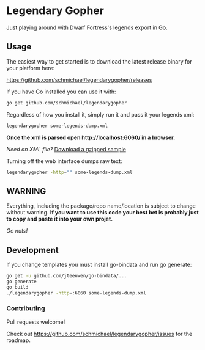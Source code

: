# Legendary Gopher

Just playing around with Dwarf Fortress's legends export in Go.

## Usage

The easiest way to get started is to download the latest release binary for
your platform here:

https://github.com/schmichael/legendarygopher/releases

If you have Go installed you can use it with:

```sh
go get github.com/schmichael/legendarygopher
```

Regardless of how you install it, simply run it and pass it your legends xml:

```sh
legendarygopher some-legends-dump.xml
```

**Once the xml is parsed open http://localhost:6060/ in a browser.**

*Need an XML file?* [Download a gzipped sample](https://gist.github.com/schmichael/3c8e0a9f0f36cbda9089/raw/32a25692941025f9d2d9688942a45160d5f5a494/region1-00255-10-18-legends.xml.gz)

Turning off the web interface dumps raw text:

```sh
legendarygopher -http="" some-legends-dump.xml
```

## WARNING

Everything, including the package/repo name/location is subject to change
without warning. **If you want to use this code your best bet is probably just
to copy and paste it into your own projet.**

*Go nuts!*

## Development

If you change templates you must install go-bindata and run go generate:

```sh
go get -u github.com/jteeuwen/go-bindata/...
go generate
go build
./legendarygopher -http=:6060 some-legends-dump.xml
```

### Contributing

Pull requests welcome!

Check out https://github.com/schmichael/legendarygopher/issues for the roadmap.
